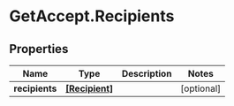 # GetAccept.Recipients

## Properties
Name | Type | Description | Notes
------------ | ------------- | ------------- | -------------
**recipients** | [**[Recipient]**](Recipient.md) |  | [optional] 
